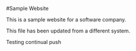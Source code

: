 #Sample Website

This is a sample website for a software company.

This file has been updated from a different system.

Testing continual push